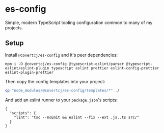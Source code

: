 # es-config

Simple, modern TypeScript tooling configuration common to many of my projects.

## Setup

Install `@covertcj/es-config` and it's peer dependencies:

```
npm i -D @covertcj/es-config @typescript-eslint/parser @typescript-eslint/eslint-plugin typescript eslint prettier eslint-config-prettier eslint-plugin-prettier
```

Then copy the config templates into your project:

```bash
cp "node_modules/@covertcj/es-config/templates/*" ./
```

And add an eslint runner to your `package.json`'s scripts:

```jsonc
{
  "scripts": {
    "lint": "tsc --noEmit && eslint --fix --ext .js,.ts src/"
  }
}
```

